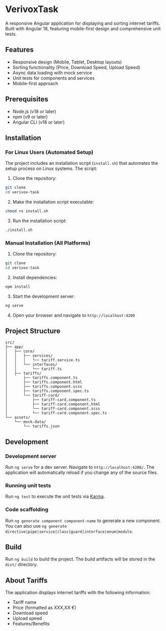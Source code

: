# VerivoxTask

A responsive Angular application for displaying and sorting internet tariffs. Built with Angular 18, featuring mobile-first design and comprehensive unit tests.

## Features

- Responsive design (Mobile, Tablet, Desktop layouts)
- Sorting functionality (Price, Download Speed, Upload Speed)
- Async data loading with mock service
- Unit tests for components and services
- Mobile-first approach

## Prerequisites

- Node.js (v18 or later)
- npm (v9 or later)
- Angular CLI (v18 or later)

## Installation

### For Linux Users (Automated Setup)

The project includes an installation script (`install.sh`) that automates the setup process on Linux systems. The script:

1. Clone the repository:
```bash
git clone 
cd verivox-task
```

2. Make the installation script executable:
```bash
chmod +x install.sh
```

3. Run the installation script:
```bash
./install.sh
```

### Manual Installation (All Platforms)

1. Clone the repository:
```bash
git clone 
cd verivox-task
```

2. Install dependencies:
```bash
npm install
```

3. Start the development server:
```bash
ng serve
```

4. Open your browser and navigate to `http://localhost:4200`

## Project Structure

```
src/
├── app/
│   ├── core/
│   │   ├── services/
│   │   │   └── tariff.service.ts
│   │   └── interfaces/
│   │       └── tariff.ts
│   ├── tariffs/
│       ├── tariffs.component.ts
│       ├── tariffs.component.html
│       ├── tariffs.component.scss
│       ├── tariffs.component.spec.ts
│       └── tariff-card/
│           ├── tariff-card.component.ts
│           ├── tariff-card.component.html
│           └── tariff-card.component.scss
│           └── tariff-card.component.spec.ts
└── assets/
    └── mock-data/
        └── tariffs.json
```

## Development

### Development server

Run `ng serve` for a dev server. Navigate to `http://localhost:4200/`. The application will automatically reload if you change any of the source files.

### Running unit tests

Run `ng test` to execute the unit tests via [Karma](https://karma-runner.github.io).

### Code scaffolding

Run `ng generate component component-name` to generate a new component. You can also use `ng generate directive|pipe|service|class|guard|interface|enum|module`.


## Build

Run `ng build` to build the project. The build artifacts will be stored in the `dist/` directory.


## About Tariffs

The application displays internet tariffs with the following information:
- Tariff name
- Price (formatted as XXX,XX €)
- Download speed
- Upload speed
- Features/Benefits

